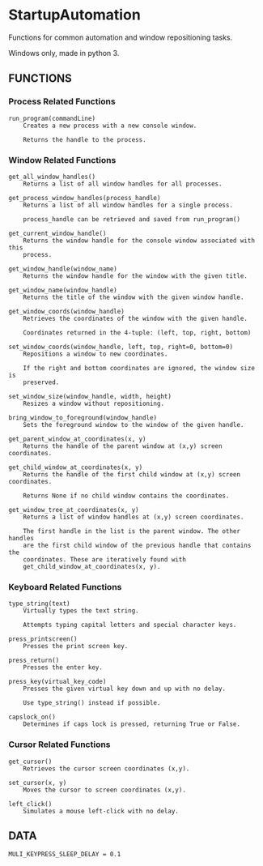 # StartupAutomation
Functions for common automation and window repositioning tasks.

Windows only, made in python 3. 

## FUNCTIONS

### Process Related Functions

    run_program(commandLine)
        Creates a new process with a new console window.

        Returns the handle to the process.

### Window Related Functions
    
    get_all_window_handles()
        Returns a list of all window handles for all processes.
    
    get_process_window_handles(process_handle)
        Returns a list of all window handles for a single process.
        
        process_handle can be retrieved and saved from run_program()
    
    get_current_window_handle()
        Returns the window handle for the console window associated with this 
        process.
    
    get_window_handle(window_name)
        Returns the window handle for the window with the given title.
    
    get_window_name(window_handle)
        Returns the title of the window with the given window handle.
    
    get_window_coords(window_handle)
        Retrieves the coordinates of the window with the given handle.
        
        Coordinates returned in the 4-tuple: (left, top, right, bottom)
    
    set_window_coords(window_handle, left, top, right=0, bottom=0)
        Repositions a window to new coordinates.
        
        If the right and bottom coordinates are ignored, the window size is 
        preserved.
    
    set_window_size(window_handle, width, height)
        Resizes a window without repositioning.
    
    bring_window_to_foreground(window_handle)
        Sets the foreground window to the window of the given handle.
    
    get_parent_window_at_coordinates(x, y)
        Returns the handle of the parent window at (x,y) screen coordinates.
    
    get_child_window_at_coordinates(x, y)
        Returns the handle of the first child window at (x,y) screen coordinates.
        
        Returns None if no child window contains the coordinates.
    
    get_window_tree_at_coordinates(x, y)
        Returns a list of window handles at (x,y) screen coordinates.
        
        The first handle in the list is the parent window. The other handles 
        are the first child window of the previous handle that contains the 
        coordinates. These are iteratively found with 
        get_child_window_at_coordinates(x, y).
    
### Keyboard Related Functions
    type_string(text)
        Virtually types the text string.
        
        Attempts typing capital letters and special character keys.
    
    press_printscreen()
        Presses the print screen key.
    
    press_return()
        Presses the enter key.
    
    press_key(virtual_key_code)
        Presses the given virtual key down and up with no delay.
        
        Use type_string() instead if possible.
    
    capslock_on()
        Determines if caps lock is pressed, returning True or False.
    
### Cursor Related Functions
    
    get_cursor()
        Retrieves the cursor screen coordinates (x,y).
    
    set_cursor(x, y)
        Moves the cursor to screen coordinates (x,y).
    
    left_click()
        Simulates a mouse left-click with no delay.

## DATA
    MULI_KEYPRESS_SLEEP_DELAY = 0.1
